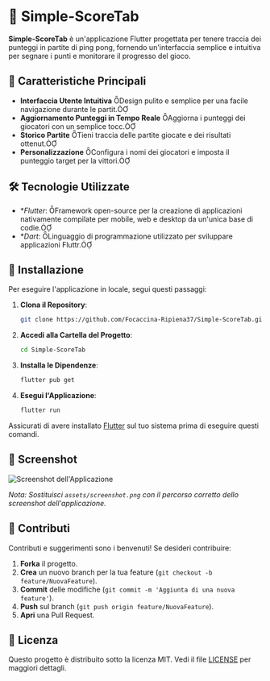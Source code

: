 # 🏓 Simple-ScoreTab

**Simple-ScoreTab** è un'applicazione Flutter progettata per tenere traccia dei punteggi in partite di ping pong, fornendo un'interfaccia semplice e intuitiva per segnare i punti e monitorare il progresso del gioco.

## 📱 Caratteristiche Principali

- **Interfaccia Utente Intuitiva** Design pulito e semplice per una facile navigazione durante le partit.
- **Aggiornamento Punteggi in Tempo Reale** Aggiorna i punteggi dei giocatori con un semplice tocc.
- **Storico Partite** Tieni traccia delle partite giocate e dei risultati ottenut.
- **Personalizzazione** Configura i nomi dei giocatori e imposta il punteggio target per la vittori.

## 🛠️ Tecnologie Utilizzate

- **Flutter*: Framework open-source per la creazione di applicazioni nativamente compilate per mobile, web e desktop da un'unica base di codie.
- **Dart*: Linguaggio di programmazione utilizzato per sviluppare applicazioni Fluttr.

## 🚀 Installazione

Per eseguire l'applicazione in locale, segui questi passaggi:

1. **Clona il Repository**:
   ```bash
   git clone https://github.com/Focaccina-Ripiena37/Simple-ScoreTab.git
   ```
2. **Accedi alla Cartella del Progetto**:
   ```bash
   cd Simple-ScoreTab
   ```
3. **Installa le Dipendenze**:
   ```bash
   flutter pub get
   ```
4. **Esegui l'Applicazione**:
   ```bash
   flutter run
   ```

Assicurati di avere installato [Flutter](https://flutter.dev/docs/get-started/install) sul tuo sistema prima di eseguire questi comandi.

## 📸 Screenshot

![Screenshot dell'Applicazione](assets/screenshot.png)

*Nota: Sostituisci `assets/screenshot.png` con il percorso corretto dello screenshot dell'applicazione.*

## 🤝 Contributi

Contributi e suggerimenti sono i benvenuti! Se desideri contribuire:

1. **Forka** il progetto.
2. **Crea** un nuovo branch per la tua feature (`git checkout -b feature/NuovaFeature`).
3. **Commit** delle modifiche (`git commit -m 'Aggiunta di una nuova feature'`).
4. **Push** sul branch (`git push origin feature/NuovaFeature`).
5. **Apri** una Pull Request.

## 📄 Licenza

Questo progetto è distribuito sotto la licenza MIT. Vedi il file [LICENSE](LICENSE) per maggiori dettagli.
